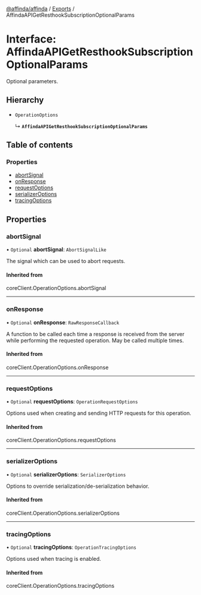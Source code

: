 [@affinda/affinda](../README.md) / [Exports](../modules.md) / AffindaAPIGetResthookSubscriptionOptionalParams

# Interface: AffindaAPIGetResthookSubscriptionOptionalParams

Optional parameters.

## Hierarchy

- `OperationOptions`

  ↳ **`AffindaAPIGetResthookSubscriptionOptionalParams`**

## Table of contents

### Properties

- [abortSignal](AffindaAPIGetResthookSubscriptionOptionalParams.md#abortsignal)
- [onResponse](AffindaAPIGetResthookSubscriptionOptionalParams.md#onresponse)
- [requestOptions](AffindaAPIGetResthookSubscriptionOptionalParams.md#requestoptions)
- [serializerOptions](AffindaAPIGetResthookSubscriptionOptionalParams.md#serializeroptions)
- [tracingOptions](AffindaAPIGetResthookSubscriptionOptionalParams.md#tracingoptions)

## Properties

### abortSignal

• `Optional` **abortSignal**: `AbortSignalLike`

The signal which can be used to abort requests.

#### Inherited from

coreClient.OperationOptions.abortSignal

___

### onResponse

• `Optional` **onResponse**: `RawResponseCallback`

A function to be called each time a response is received from the server
while performing the requested operation.
May be called multiple times.

#### Inherited from

coreClient.OperationOptions.onResponse

___

### requestOptions

• `Optional` **requestOptions**: `OperationRequestOptions`

Options used when creating and sending HTTP requests for this operation.

#### Inherited from

coreClient.OperationOptions.requestOptions

___

### serializerOptions

• `Optional` **serializerOptions**: `SerializerOptions`

Options to override serialization/de-serialization behavior.

#### Inherited from

coreClient.OperationOptions.serializerOptions

___

### tracingOptions

• `Optional` **tracingOptions**: `OperationTracingOptions`

Options used when tracing is enabled.

#### Inherited from

coreClient.OperationOptions.tracingOptions
